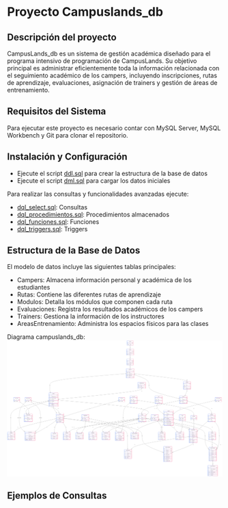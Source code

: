 # Proyecto Campuslands_db

## Descripción del proyecto

CampusLands_db es un sistema de gestión académica diseñado para el programa intensivo de programación de CampusLands. Su objetivo principal es administrar eficientemente toda la información relacionada con el seguimiento académico de los campers, incluyendo inscripciones, rutas de aprendizaje, evaluaciones, asignación de trainers y gestión de áreas de entrenamiento.

## Requisitos del Sistema

Para ejecutar este proyecto es necesario contar con MySQL Server, MySQL Workbench y Git para clonar el repositorio.

## Instalación y Configuración

- Ejecute el script [ddl.sql](ddl/ddl.sql) para crear la estructura de la base de datos
- Ejecute el script [dml.sql](dml/dml.sql) para cargar los datos iniciales

Para realizar las consultas y funcionalidades avanzadas ejecute:
- [dql_select.sql](dql_select/dql_select.sql): Consultas
- [dql_procedimientos.sql](dql_procedimientos/dql_procedimientos.sql): Procedimientos almacenados
- [dql_funciones.sql](dql_funciones/dql_funciones.sql): Funciones
- [dql_triggers.sql](dql_triggers/dql_triggers.sql):  Triggers

## Estructura de la Base de Datos

El modelo de datos incluye las siguientes tablas principales:
- Campers: Almacena información personal y académica de los estudiantes
- Rutas: Contiene las diferentes rutas de aprendizaje
- Modulos: Detalla los módulos que componen cada ruta
- Evaluaciones: Registra los resultados académicos de los campers
- Trainers: Gestiona la información de los instructores
- AreasEntrenamiento: Administra los espacios físicos para las clases

Diagrama campuslands_db: ![alt text](Diagrama.png)

## Ejemplos de Consultas
